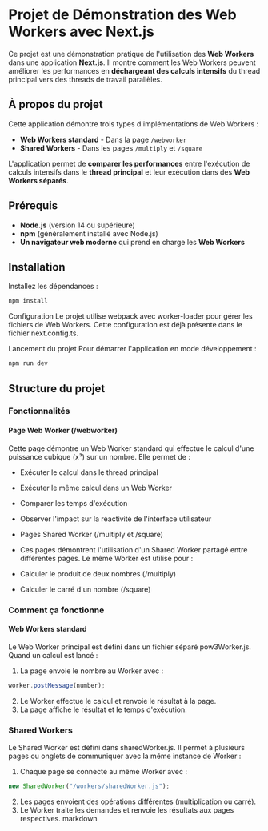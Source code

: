 # Projet de Démonstration des Web Workers avec Next.js

Ce projet est une démonstration pratique de l'utilisation des **Web Workers** dans une application **Next.js**. Il montre comment les Web Workers peuvent améliorer les performances en **déchargeant des calculs intensifs** du thread principal vers des threads de travail parallèles.

## À propos du projet

Cette application démontre trois types d'implémentations de Web Workers :

- **Web Workers standard** - Dans la page `/webworker`
- **Shared Workers** - Dans les pages `/multiply` et `/square`

L'application permet de **comparer les performances** entre l'exécution de calculs intensifs dans le **thread principal** et leur exécution dans des **Web Workers séparés**.

## Prérequis

- **Node.js** (version 14 ou supérieure)
- **npm** (généralement installé avec Node.js)
- **Un navigateur web moderne** qui prend en charge les **Web Workers**

## Installation

Installez les dépendances :

```sh
npm install
```

Configuration
Le projet utilise webpack avec worker-loader pour gérer les fichiers de Web Workers.
Cette configuration est déjà présente dans le fichier next.config.ts.

Lancement du projet
Pour démarrer l'application en mode développement :

```sh
npm run dev
```

## Structure du projet

### Fonctionnalités

#### Page Web Worker (/webworker)

Cette page démontre un Web Worker standard qui effectue le calcul d'une puissance cubique (x³) sur un nombre. Elle permet de :

- Exécuter le calcul dans le thread principal
- Exécuter le même calcul dans un Web Worker
- Comparer les temps d'exécution
- Observer l'impact sur la réactivité de l'interface utilisateur
- Pages Shared Worker (/multiply et /square)
- Ces pages démontrent l'utilisation d'un Shared Worker partagé entre différentes pages. Le même Worker est utilisé pour :

- Calculer le produit de deux nombres (/multiply)
- Calculer le carré d'un nombre (/square)

### Comment ça fonctionne

#### Web Workers standard

Le Web Worker principal est défini dans un fichier séparé pow3Worker.js. Quand un calcul est lancé :

1. La page envoie le nombre au Worker avec :

```js
worker.postMessage(number);
```

2. Le Worker effectue le calcul et renvoie le résultat à la page.
3. La page affiche le résultat et le temps d'exécution.

### Shared Workers

Le Shared Worker est défini dans sharedWorker.js. Il permet à plusieurs pages ou onglets de communiquer avec la même instance de Worker :

1. Chaque page se connecte au même Worker avec :

```js
new SharedWorker("/workers/sharedWorker.js");
```

2. Les pages envoient des opérations différentes (multiplication ou carré).
3. Le Worker traite les demandes et renvoie les résultats aux pages respectives.
   markdown
